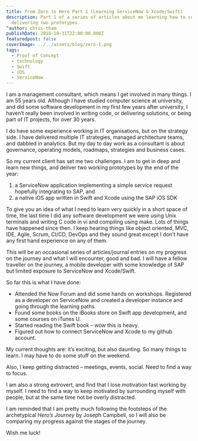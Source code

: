 ```yaml
---
title: From Zero to Hero Part 1 (Learning ServiceNow & Xcode/Swift)
description: Part 1 of a series of articles about me learning how to code and
  delivering two prototypes.
^author: chris-tham
publishDate: 2018-10-31T22:00:00.000Z
featuredpost: false
coverImage: ../../assets/blog/zero-1.png
tags:
  - Proof of Concept
  - technology
  - Swift
  - iOS
  - ServiceNow
---
```


I am a management consultant, which means I get involved in many things. I am 55 years old. Although I have studied computer science at university, and did some software development in my first few years after university, I haven’t really been involved in writing code, or delivering solutions, or being part of IT projects, for over 30 years.

I do have some experience working in IT organisations, but on the strategy side. I have delivered multiple IT strategies, managed architecture teams, and dabbled in analytics. But my day to day work as a consultant is about governance, operating models, roadmaps, strategies and business cases.

So my current client has set me two challenges. I am to get in deep and learn new things, and deliver two working prototypes by the end of the year:

1. a ServiceNow application implementing a simple service request hopefully integrating to SAP, and
2. a native iOS app written in Swift and Xcode using the SAP iOS SDK

To give you an idea of what I need to learn very quickly in a short space of time, the last time I did any software development we were using Unix terminals and writing C code in vi and compiling using make. Lots of things have happened since then. I keep hearing things like object oriented, MVC, IDE, Agile, Scrum, CI/CD, DevOps and they sound great except I don’t have any first hand experience on any of them.

This will be an occasional series of articles/journal entries on my progress on the journey and what I will encounter, good and bad. I will have a fellow traveller on the journey, a mobile developer with some knowledge of SAP but limited exposure to ServiceNow and Xcode/Swift.

So far this is what I have done:

- Attended the Now Forum and did some hands on workshops. Registered as a developer on ServiceNow and created a developer instance and going through the learning paths.
- Found some books on the iBooks store on Swift app development, and some courses on iTunes U.
- Started reading the Swift book – wow this is heavy.
- Figured out how to connect ServiceNow and Xcode to my github account.

My current thoughts are: it’s exciting, but also daunting. So many things to learn. I may have to do some stuff on the weekend.

Also, I keep getting distracted – meetings, events, social. Need to find a way to focus.

I am also a strong extrovert, and find that I lose motivation fast working by myself. I need to find a way to keep motivated by surrounding myself with people, but at the same time not be overly distracted.

I am reminded that I am pretty much following the footsteps of the archetypical _Hero’s Journey_ by Joseph Campbell, so I will also be comparing my progress against the stages of the journey.

Wish me luck!
